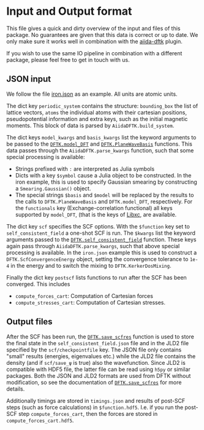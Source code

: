 # Input and Output format

This file gives a quick and dirty overview of the input and files of this package.
No guarantees are given that this data is correct or up to date.
We only make sure it works well in combination with
the [aiida-dftk](https://github.com/aiidaplugins/aiida-dftk) plugin.

If you wish to use the same IO pipeline in combination with a different package,
please feel free to get in touch with us.

## JSON input
We follow the file [iron.json](https://github.com/epfl-matmat/AiidaDFTK.jl/raw/master/test/iron.json) as an example.
All units are atomic units.

The dict key `periodic_system` contains the structure:
`bounding_box` the list of lattice vectors,
`atoms` the individual atoms with their cartesian positions,
pseudopotential information and extra keys,
such as the initial magnetic moments.
This block of data is parsed by `AiidaDFTK.build_system`.

The dict keys `model_kwargs` and `basis_kwargs` list the keyword arguments
to be passed to the [`DFTK.model_DFT`](https://docs.dftk.org/stable/api/#DFTK.model_DFT)
and [`DFTK.PlaneWaveBasis`](https://docs.dftk.org/stable/api/#DFTK.PlaneWaveBasis)
functions. This data passes through the `AiidaDFTK.parse_kwargs` function,
such that some special processing is available:
- Strings prefixed with `:` are interpreted as Julia symbols
- Dicts with a key `$symbol` cause a Julia object to be constructed.
  In the iron example, this is used to specify Gaussian smearing
  by constructing a `Smearing.Gaussian()` object.
- The special strings `$basis` and `$model` will be replaced by the results
  to the calls to `DFTK.PlaneWaveBasis` and `DFTK.model_DFT`, respectively.
For the `functionals` key (Exchange-correlation functional) all keys supported
by `model_DFT`,
(that is the keys of [Libxc](https://www.tddft.org/programs/libxc/functionals/),
are available.

The dict key `scf` specifies the SCF options. With the `$function` key
set to `self_consistent_field` a one-shot SCF is run.
The `$kwargs` list the keyword arguments passed to the
[`DFTK.self_consistent_field`](https://docs.dftk.org/stable/api/#DFTK.self_consistent_field)
function. These keys again pass through `AiidaDFTK.parse_kwargs`,
such that above special processing is available.
In the `iron.json` example this is used to construct a `DFTK.ScfConvergenceEnergy`
object, setting the convergence tolerance to `1e-4` in the energy
and to switch the mixing to `DFTK.KerkerDosMixing`.

Finally the dict key `postscf` lists functions to run after the SCF has been converged.
This includes
- `compute_forces_cart`: Computation of Cartesian forces
- `compute_stresses_cart`: Computation of Cartesian stresses.

## Output files
After the SCF has been run,
the [`DFTK.save_scfres`](https://docs.dftk.org/stable/api/#DFTK.save_scfres)
function is used to store the final state in the `self_consistent_field.json`
file and in the JLD2 file specified by the `scf/checkpointfile` key.
The JSON file only contains "small" results (energies, eigenvalues etc.)
while the JLD2 file contains the density (and if `scf/save_ψ` is true)
also the wavefunction. Since JLD2 is compatible with HDF5 file, the latter
file can be read using `h5py` or similar packages.
Both the JSON and JLD2 formats are used from DFTK without modification,
so see the documentation
of [`DFTK.save_scfres`](https://docs.dftk.org/stable/api/#DFTK.save_scfres)
for more details.

Additionally timings are stored in `timings.json` and results of post-SCF
steps (such as force calculations) in `$function.hdf5`. I.e. if you run
the post-SCF step `compute_forces_cart`, then the forces are stored
in `compute_forces_cart.hdf5`.
